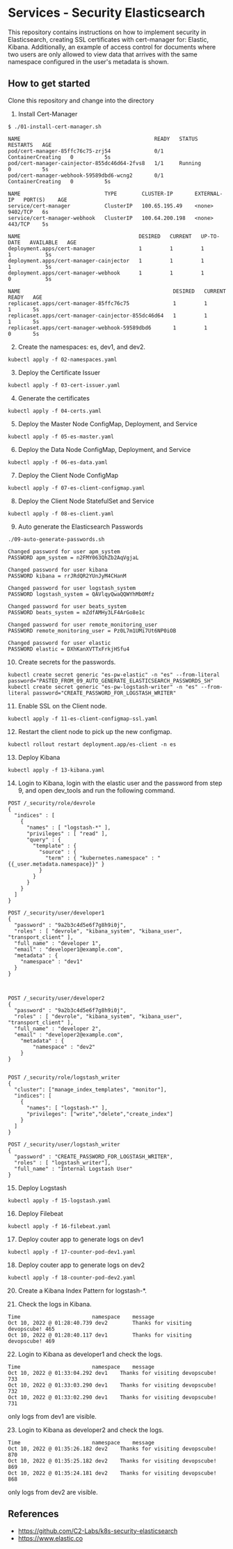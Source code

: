 # Services - Security Elasticsearch

This repository contains instructions on how to implement security in Elasticsearch, creating SSL certificates with cert-manager for: Elastic, Kibana. Additionally, an example of access control for documents where two users are only allowed to view data that arrives with the same namespace configured in the user's metadata is shown.

## How to get started
Clone this repository and change into the directory

1. Install Cert-Manager
```
$ ./01-install-cert-manager.sh

NAME                                           READY   STATUS              RESTARTS   AGE
pod/cert-manager-85ffc76c75-zrj54              0/1     ContainerCreating   0          5s
pod/cert-manager-cainjector-855dc46d64-2fvs8   1/1     Running             0          5s
pod/cert-manager-webhook-59589dbd6-wcng2       0/1     ContainerCreating   0          5s

NAME                           TYPE        CLUSTER-IP       EXTERNAL-IP   PORT(S)    AGE
service/cert-manager           ClusterIP   100.65.195.49    <none>        9402/TCP   6s
service/cert-manager-webhook   ClusterIP   100.64.200.198   <none>        443/TCP    5s

NAME                                      DESIRED   CURRENT   UP-TO-DATE   AVAILABLE   AGE
deployment.apps/cert-manager              1         1         1            1           5s
deployment.apps/cert-manager-cainjector   1         1         1            1           5s
deployment.apps/cert-manager-webhook      1         1         1            0           5s

NAME                                                 DESIRED   CURRENT   READY   AGE
replicaset.apps/cert-manager-85ffc76c75              1         1         1       5s
replicaset.apps/cert-manager-cainjector-855dc46d64   1         1         1       5s
replicaset.apps/cert-manager-webhook-59589dbd6       1         1         0       5s

```

2. Create the namespaces: es, dev1, and dev2.
```
kubectl apply -f 02-namespaces.yaml
```

3. Deploy the Certificate Issuer

```
kubectl apply -f 03-cert-issuer.yaml
```

4. Generate the certificates

```
kubectl apply -f 04-certs.yaml
```

5. Deploy the Master Node ConfigMap, Deployment, and Service

```
kubectl apply -f 05-es-master.yaml
```
6. Deploy the Data Node ConfigMap, Deployment, and Service

```
kubectl apply -f 06-es-data.yaml
```

7. Deploy the Client Node ConfigMap

```
kubectl apply -f 07-es-client-configmap.yaml
```

8. Deploy the Client Node StatefulSet and Service
 
```
kubectl apply -f 08-es-client.yaml
```

9. Auto generate the Elasticsearch Passwords

```
./09-auto-generate-passwords.sh

Changed password for user apm_system
PASSWORD apm_system = n2FMY063QhZb2AqVgjaL

Changed password for user kibana
PASSWORD kibana = rrJRdQR2YUnJyM4CHanM

Changed password for user logstash_system
PASSWORD logstash_system = QAVlqyQwaQQWYhMb0Mfz

Changed password for user beats_system
PASSWORD beats_system = mZdfAMHy3LF4ArGo8e1c

Changed password for user remote_monitoring_user
PASSWORD remote_monitoring_user = Pz0L7m1UMi7Ut6NP0iOB

Changed password for user elastic
PASSWORD elastic = DXhKanXVTTxFrkjHSfu4

```
10. Create secrets for the passwords.  

```
kubectl create secret generic "es-pw-elastic" -n "es" --from-literal password="PASTED_FROM_09_AUTO_GENERATE_ELASTICSEARCH_PASSWORDS_SH"
kubectl create secret generic "es-pw-logstash-writer" -n "es" --from-literal password="CREATE_PASSWORD_FOR_LOGSTASH_WRITER"
```
11. Enable SSL on the Client node.

```
kubectl apply -f 11-es-client-configmap-ssl.yaml
```

12. Restart the client node to pick up the new configmap.

```
kubectl rollout restart deployment.app/es-client -n es
```

13. Deploy Kibana

```
kubectl apply -f 13-kibana.yaml
```

14. Login to Kibana, login with the elastic user and the password from step 9, and open dev_tools and run the following command.

```
POST /_security/role/devrole
{
  "indices" : [
    {
      "names" : [ "logstash-*" ],
      "privileges" : [ "read" ],
      "query" : {
        "template" : {
          "source" : {
            "term" : { "kubernetes.namespace" : "{{_user.metadata.namespace}}" }
          }
        }
      }
    }
  ]
}

POST /_security/user/developer1
{
  "password" : "9a2b3c4d5e6f7g8h9i0j",
  "roles" : [ "devrole", "kibana_system", "kibana_user", "transport_client" ],
  "full_name" : "developer 1",
  "email" : "developer1@example.com",
  "metadata" : {
    "namespace" : "dev1"
  }
}



POST /_security/user/developer2
{
  "password" : "9a2b3c4d5e6f7g8h9i0j",
  "roles" : [ "devrole", "kibana_system", "kibana_user", "transport_client" ],
  "full_name" : "developer 2",
  "email" : "developer2@example.com",
    "metadata" : {
        "namespace" : "dev2"
    }
}


POST /_security/role/logstash_writer
{
  "cluster": ["manage_index_templates", "monitor"],
  "indices": [
    {
      "names": [ "logstash-*" ],
      "privileges": ["write","delete","create_index"]
    }
  ]
}

POST /_security/user/logstash_writer
{
  "password" : "CREATE_PASSWORD_FOR_LOGSTASH_WRITER",
  "roles" : [ "logstash_writer"],
  "full_name" : "Internal Logstash User"
}

```

15. Deploy Logstash

```
kubectl apply -f 15-logstash.yaml
```

16. Deploy Filebeat

```
kubectl apply -f 16-filebeat.yaml
```

17. Deploy couter app to generate logs on dev1
```
kubectl apply -f 17-counter-pod-dev1.yaml
``` 

18. Deploy couter app to generate logs on dev2
```
kubectl apply -f 18-counter-pod-dev2.yaml
```
20. Create a Kibana Index Pattern for logstash-*.

21. Check the logs in Kibana.
```
Time                       namespace    message
Oct 10, 2022 @ 01:28:40.739 dev2        Thanks for visiting devopscube! 465
Oct 10, 2022 @ 01:28:40.117 dev1        Thanks for visiting devopscube! 469
```

22. Login to Kibana as developer1 and check the logs.
```
Time                       namespace    message
Oct 10, 2022 @ 01:33:04.292 dev1    Thanks for visiting devopscube! 733
Oct 10, 2022 @ 01:33:03.290 dev1    Thanks for visiting devopscube! 732
Oct 10, 2022 @ 01:33:02.290 dev1    Thanks for visiting devopscube! 731
```
only logs from dev1 are visible.

23. Login to Kibana as developer2 and check the logs.
```
Time                       namespace    message
Oct 10, 2022 @ 01:35:26.182 dev2    Thanks for visiting devopscube! 870
Oct 10, 2022 @ 01:35:25.182 dev2    Thanks for visiting devopscube! 869
Oct 10, 2022 @ 01:35:24.181 dev2    Thanks for visiting devopscube! 868
```

only logs from dev2 are visible.

## References

* https://github.com/C2-Labs/k8s-security-elasticsearch
* https://www.elastic.co